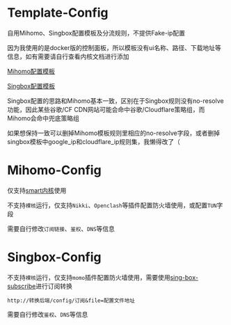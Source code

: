 # Template-Config  

自用Mihomo、Singbox配置模板及分流规则，不提供Fake-ip配置  

因为我使用的是docker版的控制面板，所以模板没有ui名称、路径、下载地址等信息，如有需要请自行查看内核文档进行添加  

[Mihomo配置模板](https://github.com/xiaojimie/Template-Config/blob/main/config/mihomo/smart-ruleset.yaml)  

[Singbox配置模板](https://github.com/xiaojimie/Template-Config/blob/main/config/singbox/momo-ruleset.json)  

Singbox配置的思路和Mihomo基本一致，区别在于Singbox规则没有no-resolve功能，因此某些谷歌/CF CDN网站可能会命中谷歌/Cloudflare策略组，而Mihomo会命中兜底策略组  

如果想保持一致可以删掉Mihomo模板规则里相应的no-resolve字段，或者删掉singbox模板中google_ip和cloudflare_ip规则集，我懒得改了（

# Mihomo-Config  

仅支持[smart内核](https://github.com/vernesong/mihomo/releases)使用  

不支持`裸核`运行，仅支持`Nikki`、`Openclash`等插件配置防火墙使用，或配置`TUN`字段  

需要自行修改`订阅链接`、`鉴权`、`DNS`等信息  

# Singbox-Config  

不支持`裸核`运行，仅支持`momo`插件配置防火墙使用，需要使用[sing-box-subscribe](https://github.com/Toperlock/sing-box-subscribe)进行订阅转换  

`http://转换后端/config/订阅&file=配置文件地址`  

需要自行修改`鉴权`、`DNS`等信息  
